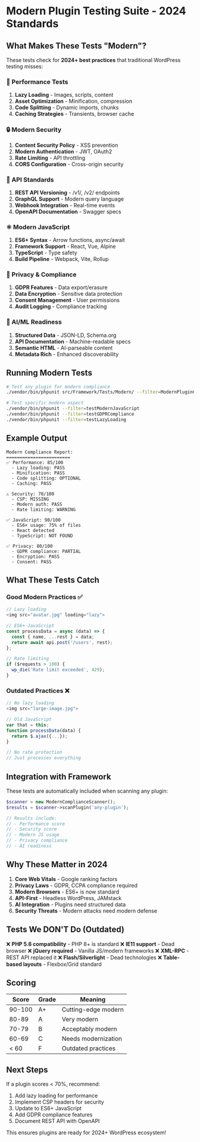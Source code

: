 # Modern Plugin Testing Suite - 2024 Standards

## What Makes These Tests "Modern"?

These tests check for **2024+ best practices** that traditional WordPress testing misses:

### 🚀 Performance Tests
1. **Lazy Loading** - Images, scripts, content
2. **Asset Optimization** - Minification, compression
3. **Code Splitting** - Dynamic imports, chunks
4. **Caching Strategies** - Transients, browser cache

### 🔒 Modern Security
1. **Content Security Policy** - XSS prevention
2. **Modern Authentication** - JWT, OAuth2
3. **Rate Limiting** - API throttling
4. **CORS Configuration** - Cross-origin security

### 📡 API Standards
1. **REST API Versioning** - /v1/, /v2/ endpoints
2. **GraphQL Support** - Modern query language
3. **Webhook Integration** - Real-time events
4. **OpenAPI Documentation** - Swagger specs

### ⚛️ Modern JavaScript
1. **ES6+ Syntax** - Arrow functions, async/await
2. **Framework Support** - React, Vue, Alpine
3. **TypeScript** - Type safety
4. **Build Pipeline** - Webpack, Vite, Rollup

### 🔐 Privacy & Compliance
1. **GDPR Features** - Data export/erasure
2. **Data Encryption** - Sensitive data protection
3. **Consent Management** - User permissions
4. **Audit Logging** - Compliance tracking

### 🤖 AI/ML Readiness
1. **Structured Data** - JSON-LD, Schema.org
2. **API Documentation** - Machine-readable specs
3. **Semantic HTML** - AI-parseable content
4. **Metadata Rich** - Enhanced discoverability

## Running Modern Tests

```bash
# Test any plugin for modern compliance
./vendor/bin/phpunit src/Framework/Tests/Modern/ --filter=ModernPluginComplianceTest

# Test specific modern aspect
./vendor/bin/phpunit --filter=testModernJavaScript
./vendor/bin/phpunit --filter=testGDPRCompliance
./vendor/bin/phpunit --filter=testLazyLoading
```

## Example Output

```
Modern Compliance Report:
========================
✅ Performance: 85/100
  - Lazy loading: PASS
  - Minification: PASS
  - Code splitting: OPTIONAL
  - Caching: PASS

⚠️ Security: 70/100
  - CSP: MISSING
  - Modern auth: PASS
  - Rate limiting: WARNING

✅ JavaScript: 90/100
  - ES6+ usage: 75% of files
  - React detected
  - TypeScript: NOT FOUND

✅ Privacy: 80/100
  - GDPR compliance: PARTIAL
  - Encryption: PASS
  - Consent: PASS
```

## What These Tests Catch

### Good Modern Practices ✅
```javascript
// Lazy loading
<img src="avatar.jpg" loading="lazy">

// ES6+ JavaScript
const processData = async (data) => {
  const { name, ...rest } = data;
  return await api.post('/users', rest);
};

// Rate limiting
if ($requests > 100) {
  wp_die('Rate limit exceeded', 429);
}
```

### Outdated Practices ❌
```javascript
// No lazy loading
<img src="large-image.jpg">

// Old JavaScript
var that = this;
function processData(data) {
  return $.ajax({...});
}

// No rate protection
// Just processes everything
```

## Integration with Framework

These tests are automatically included when scanning any plugin:

```php
$scanner = new ModernComplianceScanner();
$results = $scanner->scanPlugin('any-plugin');

// Results include:
// - Performance score
// - Security score
// - Modern JS usage
// - Privacy compliance
// - AI readiness
```

## Why These Matter in 2024

1. **Core Web Vitals** - Google ranking factors
2. **Privacy Laws** - GDPR, CCPA compliance required
3. **Modern Browsers** - ES6+ is now standard
4. **API-First** - Headless WordPress, JAMstack
5. **AI Integration** - Plugins need structured data
6. **Security Threats** - Modern attacks need modern defense

## Tests We DON'T Do (Outdated)

❌ **PHP 5.6 compatibility** - PHP 8+ is standard
❌ **IE11 support** - Dead browser
❌ **jQuery required** - Vanilla JS/modern frameworks
❌ **XML-RPC** - REST API replaced it
❌ **Flash/Silverlight** - Dead technologies
❌ **Table-based layouts** - Flexbox/Grid standard

## Scoring

| Score | Grade | Meaning |
|-------|-------|---------|
| 90-100 | A+ | Cutting-edge modern |
| 80-89 | A | Very modern |
| 70-79 | B | Acceptably modern |
| 60-69 | C | Needs modernization |
| < 60 | F | Outdated practices |

## Next Steps

If a plugin scores < 70%, recommend:
1. Add lazy loading for performance
2. Implement CSP headers for security
3. Update to ES6+ JavaScript
4. Add GDPR compliance features
5. Document REST API with OpenAPI

This ensures plugins are ready for 2024+ WordPress ecosystem!